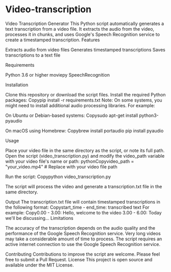 # Video-transcription
Video Transcription Generator
This Python script automatically generates a text transcription from a video file. It extracts the audio from the video, processes it in chunks, and uses Google's Speech Recognition service to create a timestamped transcription.
Features

Extracts audio from video files
Generates timestamped transcriptions
Saves transcriptions to a text file

Requirements

Python 3.6 or higher
moviepy
SpeechRecognition

Installation

Clone this repository or download the script files.
Install the required Python packages:
Copypip install -r requirements.txt
Note: On some systems, you might need to install additional audio processing libraries. For example:

On Ubuntu or Debian-based systems:
Copysudo apt-get install python3-pyaudio

On macOS using Homebrew:
Copybrew install portaudio
pip install pyaudio




Usage

Place your video file in the same directory as the script, or note its full path.
Open the script (video_transcription.py) and modify the video_path variable with your video file's name or path:
pythonCopyvideo_path = "your_video.mp4"  # Replace with your video file path

Run the script:
Copypython video_transcription.py

The script will process the video and generate a transcription.txt file in the same directory.

Output
The transcription.txt file will contain timestamped transcriptions in the following format:
Copystart_time - end_time: transcribed text
For example:
Copy0.00 - 3.00: Hello, welcome to the video
3.00 - 6.00: Today we'll be discussing...
Limitations

The accuracy of the transcription depends on the audio quality and the performance of the Google Speech Recognition service.
Very long videos may take a considerable amount of time to process.
The script requires an active internet connection to use the Google Speech Recognition service.

Contributing
Contributions to improve the script are welcome. Please feel free to submit a Pull Request.
License
This project is open source and available under the MIT License.
